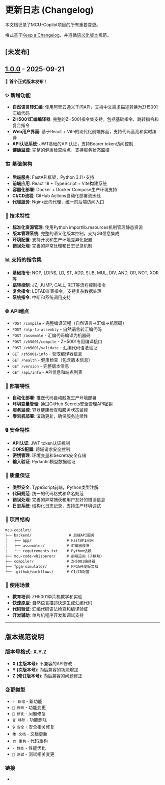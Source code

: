 # 更新日志 (Changelog)

本文档记录了MCU-Copilot项目的所有重要变更。

格式基于[Keep a Changelog](https://keepachangelog.com/zh-CN/1.0.0/)，并遵循[语义化版本](https://semver.org/lang/zh-CN/)规范。

## [未发布]

## [1.0.0] - 2025-09-21

🎉 **首个正式版本发布！**

### ✨ 新增功能
- **自然语言转汇编**: 使用阿里云通义千问API，支持中文需求描述转换为ZH5001汇编代码
- **ZH5001汇编编译器**: 完整的ZH5001指令集支持，包括基础指令、跳转指令和复合指令
- **Web用户界面**: 基于React + Vite的现代化前端界面，支持代码高亮和实时编译
- **API认证系统**: JWT基础的API认证，支持Bearer token访问控制
- **健康监控**: 完整的健康检查端点，支持服务状态监控

### 🏗️ 基础架构
- **后端服务**: FastAPI框架，Python 3.11+支持
- **前端应用**: React 18 + TypeScript + Vite构建系统
- **容器化部署**: Docker + Docker Compose生产环境支持
- **CI/CD流程**: GitHub Actions自动化部署流水线
- **代理服务**: Nginx反向代理，统一前后端访问入口

### 🔧 技术特性
- **标准化资源管理**: 使用Python importlib.resources机制管理静态资源
- **版本管理系统**: 完整的语义化版本控制，支持Git信息集成
- **环境配置**: 支持开发和生产环境差异化配置
- **错误处理**: 完善的异常处理和日志记录机制

### 📊 支持的指令集
- **基础指令**: NOP, LDINS, LD, ST, ADD, SUB, MUL, DIV, AND, OR, NOT, XOR等
- **跳转控制**: JZ, JUMP, CALL, RET等流程控制指令
- **复合指令**: LDTAB查表指令，支持复杂数据处理
- **系统指令**: 中断和系统调用支持

### 🌐 API端点
- `POST /compile` - 完整编译流程（自然语言→汇编→机器码）
- `POST /nlp-to-assembly` - 自然语言转汇编代码
- `POST /assemble` - 汇编代码编译为机器码
- `POST /zh5001/compile` - ZH5001专用编译接口
- `POST /zh5001/validate` - 汇编代码语法验证
- `GET /zh5001/info` - 获取编译器信息
- `GET /health` - 健康检查（包含版本信息）
- `GET /version` - 完整版本信息
- `GET /api/info` - API信息和端点列表

### 🚀 部署特性
- **自动化部署**: 推送代码自动触发生产环境部署
- **环境变量管理**: 通过GitHub Secrets安全管理API密钥
- **服务监控**: 容器健康检查和服务状态监控
- **零宕机部署**: 滚动更新，确保服务连续性

### 🔒 安全特性
- **API认证**: JWT token认证机制
- **CORS配置**: 跨域请求安全控制
- **密钥管理**: 环境变量和Secrets安全存储
- **输入验证**: Pydantic模型数据验证

### 🧪 质量保证
- **类型安全**: TypeScript前端，Python类型注解
- **代码规范**: 统一的代码格式和命名规范
- **错误处理**: 完善的异常捕获和用户友好的错误信息
- **日志系统**: 结构化日志记录，支持生产环境调试

### 📁 项目结构
```
mcu-copilot/
├── backend/                 # 后端API服务
│   ├── app/                # FastAPI应用
│   ├── assembler/          # 汇编器模块
│   └── requirements.txt    # Python依赖
├── mcu-code-whisperer/     # 前端应用（子模块）
├── compiler/               # ZH5001编译器
├── fpga-simulator/         # FPGA开发板文档
└── .github/workflows/      # CI/CD配置
```

### 🎯 使用场景
- **教育培训**: ZH5001单片机教学和实验
- **快速原型**: 自然语言描述快速生成汇编代码
- **代码验证**: 汇编代码语法检查和编译验证
- **开发辅助**: 单片机程序开发和调试支持

---

## 版本规范说明

### 版本号格式: X.Y.Z
- **X (主版本号)**: 不兼容的API修改
- **Y (次版本号)**: 向后兼容的功能增加
- **Z (修订版本号)**: 向后兼容的问题修正

### 变更类型
- `✨ 新增` - 新功能
- `🔧 修改` - 功能变更
- `🐛 修复` - 问题修复
- `🗑️ 移除` - 功能删除
- `🔒 安全` - 安全相关修复
- `📚 文档` - 文档更新
- `🏗️ 重构` - 代码重构
- `⚡ 性能` - 性能优化
- `🧪 测试` - 测试相关变更

### 链接
- [1.0.0]: https://github.com/IronManZ/mcu-copilot/releases/tag/v1.0.0